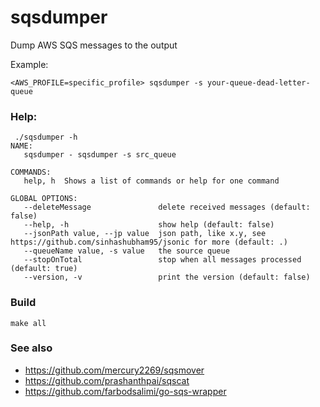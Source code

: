 # sqsdumper

Dump AWS SQS messages to the output

Example:

```shell
<AWS_PROFILE=specific_profile> sqsdumper -s your-queue-dead-letter-queue 
```


### Help:

```shell
 ./sqsdumper -h                                                                                                 
NAME:
   sqsdumper - sqsdumper -s src_queue

COMMANDS:
   help, h  Shows a list of commands or help for one command

GLOBAL OPTIONS:
   --deleteMessage               delete received messages (default: false)
   --help, -h                    show help (default: false)
   --jsonPath value, --jp value  json path, like x.y, see https://github.com/sinhashubham95/jsonic for more (default: .)
   --queueName value, -s value   the source queue
   --stopOnTotal                 stop when all messages processed (default: true)
   --version, -v                 print the version (default: false)

```

### Build

```shell
make all
```

### See also

 * https://github.com/mercury2269/sqsmover
 * https://github.com/prashanthpai/sqscat
 * https://github.com/farbodsalimi/go-sqs-wrapper
